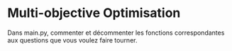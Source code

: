 # Multi-objective Optimisation
 
Dans main.py, commenter et décommenter les fonctions correspondantes aux questions que vous voulez faire tourner.